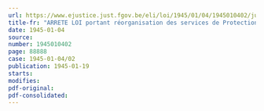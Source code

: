 ```yaml
---
url: https://www.ejustice.just.fgov.be/eli/loi/1945/01/04/1945010402/justel
title-fr: "ARRETE LOI portant réorganisation des services de Protection aérienne passive"
date: 1945-01-04
source:
number: 1945010402
page: 88888
case: 1945-01-04/02
publication: 1945-01-19
starts:
modifies:
pdf-original:
pdf-consolidated:
---
```


